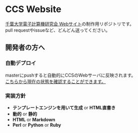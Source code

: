 # CCS Website

[千葉大学電子計算機研究会 Webサイト](http://sherbet.transjiggen.com/ccs/)の制作用リポジトリです。  
pull requestやissueなど、どんどん送ってください。

## 開発者の方へ

### 自動デプロイ

masterにpushすると自動的にCCSのWebサーバに反映されます。  
[こちらから現在の状態を確認することができます。](http://sherbet.transjiggen.com/ccs/new/)

### 実装方針

- **テンプレートエンジンを用いて生成** or **HTML直書き**
- **動的** or **静的**
- **HTML** or **Markdown**
- **Perl** or **Python** or **Ruby**